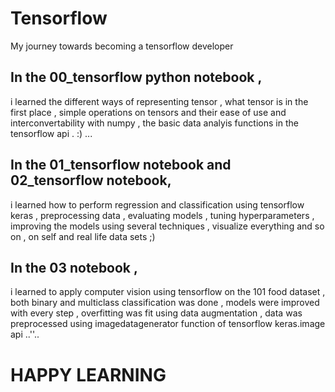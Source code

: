 # Tensorflow
My journey towards becoming a tensorflow developer

## In the 00_tensorflow python notebook , 
i learned the different ways of representing tensor , what tensor is in the first place , simple operations on tensors and their ease of use and interconvertability with numpy , the basic data analyis functions in the tensorflow api . :) ... 

## In the 01_tensorflow notebook and 02_tensorflow notebook, 
i learned how to perform regression and classification using tensorflow keras , preprocessing data , evaluating models , tuning hyperparameters , improving the models using several techniques , visualize everything and so on , on self and real life data sets ;)

## In the 03 notebook , 
i learned to apply computer vision using tensorflow on the 101 food dataset , both binary and multiclass classification was done , models were improved with every step , overfitting was fit using data augmentation , data was preprocessed using imagedatagenerator function of tensorflow keras.image api ..''..

# HAPPY LEARNING
